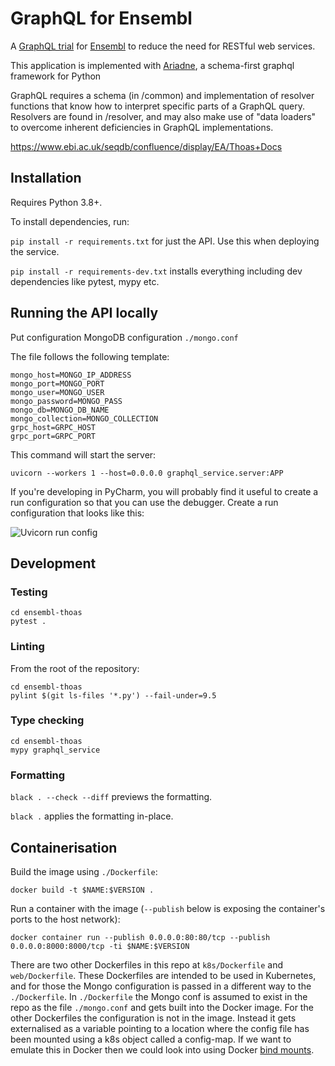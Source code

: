# GraphQL for Ensembl

A [GraphQL trial](https://graphql.org/) for [Ensembl](https://www.ensembl.org) to reduce the need for RESTful web services.

This application is implemented with [Ariadne](https://ariadnegraphql.org/), a schema-first graphql framework for Python

GraphQL requires a schema (in /common) and implementation of resolver functions that know how to interpret specific parts of a GraphQL query. Resolvers are found in /resolver, and may also make use of "data loaders" to overcome inherent deficiencies in GraphQL implementations.

https://www.ebi.ac.uk/seqdb/confluence/display/EA/Thoas+Docs

## Installation
Requires Python 3.8+.  

To install dependencies, run:

`pip install -r requirements.txt` for just the API.  Use this when deploying the service.

`pip install -r requirements-dev.txt` installs everything including dev dependencies like pytest, mypy etc.

## Running the API locally
Put configuration MongoDB configuration `./mongo.conf`

The file follows the following template:
```
mongo_host=MONGO_IP_ADDRESS
mongo_port=MONGO_PORT
mongo_user=MONGO_USER
mongo_password=MONGO_PASS
mongo_db=MONGO_DB_NAME
mongo_collection=MONGO_COLLECTION
grpc_host=GRPC_HOST
grpc_port=GRPC_PORT
```

This command will start the server:

```uvicorn --workers 1 --host=0.0.0.0 graphql_service.server:APP```


If you're developing in PyCharm, you will probably find it useful to create a run 
configuration so that you can use the debugger.  Create a run configuration that 
looks like this:

![Uvicorn run config](thoas_run_config.png)

## Development

### Testing

```
cd ensembl-thoas
pytest .
```

### Linting

From the root of the repository:

```
cd ensembl-thoas
pylint $(git ls-files '*.py') --fail-under=9.5
```

### Type checking

```
cd ensembl-thoas
mypy graphql_service
```

### Formatting

`black . --check --diff` previews the formatting.

`black .` applies the formatting in-place.

## Containerisation

Build the image using `./Dockerfile`:

`docker build -t $NAME:$VERSION .`

Run a container with the image (`--publish` below is exposing the container's ports to the host network):

`docker container run --publish 0.0.0.0:80:80/tcp --publish 0.0.0.0:8000:8000/tcp -ti $NAME:$VERSION`

There are two other Dockerfiles in this repo at `k8s/Dockerfile` and `web/Dockerfile`.  These Dockerfiles are intended 
to be used in Kubernetes, and for those the Mongo configuration is passed in a different way to the `./Dockerfile`.  In 
`./Dockerfile` the Mongo conf is assumed to exist in the repo as the file `./mongo.conf` and gets built into the Docker 
image.  For the other Dockerfiles the configuration is not in the image.  Instead it gets externalised as a variable pointing to 
a location where the config file has been mounted using a k8s object called a config-map.  If we want to emulate this 
in Docker then we could look into using Docker [bind mounts](https://docs.docker.com/storage/bind-mounts/).

